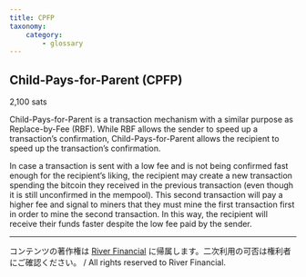 ```yaml
---
title: CPFP
taxonomy:
    category:
        - glossary
---
```


## Child-Pays-for-Parent (CPFP)
2,100 sats

Child-Pays-for-Parent is a transaction mechanism with a similar purpose as Replace-by-Fee (RBF). While RBF allows the sender to speed up a transaction’s confirmation, Child-Pays-for-Parent allows the recipient to speed up the transaction’s confirmation.

In case a transaction is sent with a low fee and is not being confirmed fast enough for the recipient’s liking, the recipient may create a new transaction spending the bitcoin they received in the previous transaction (even though it is still unconfirmed in the mempool). This second transaction will pay a higher fee and signal to miners that they must mine the first transaction first in order to mine the second transaction. In this way, the recipient will receive their funds faster despite the low fee paid by the sender.

---
コンテンツの著作権は [River Financial](https://river.com/) に帰属します。二次利用の可否は権利者にご確認ください。 / All rights reserved to River Financial.

